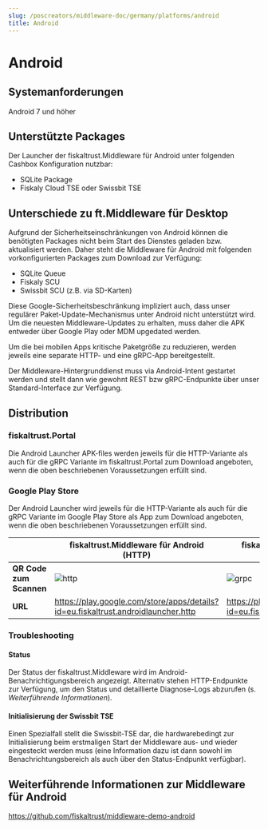```yaml
---
slug: /poscreators/middleware-doc/germany/platforms/android
title: Android
---
```


# Android

## Systemanforderungen

Android 7 und höher

## Unterstützte Packages

Der Launcher der fiskaltrust.Middleware für Android unter folgenden Cashbox Konfiguration nutzbar:

 - SQLite Package
 - Fiskaly Cloud TSE oder Swissbit TSE

## Unterschiede zu ft.Middleware für Desktop

Aufgrund der Sicherheitseinschränkungen von Android können die benötigten Packages nicht beim Start des Dienstes geladen bzw. aktualisiert werden. Daher steht die Middleware für Android mit folgenden vorkonfigurierten Packages zum Download zur Verfügung:

- SQLite Queue
- Fiskaly SCU
- Swissbit SCU (z.B. via SD-Karten)

Diese Google-Sicherheitsbeschränkung impliziert auch, dass unser regulärer Paket-Update-Mechanismus unter Android nicht unterstützt wird. Um die neuesten Middleware-Updates zu erhalten, muss daher die APK entweder über Google Play oder MDM upgedated werden.

Um die bei mobilen Apps kritische Paketgröße zu reduzieren, werden jeweils eine separate HTTP- und eine gRPC-App bereitgestellt.

Der Middleware-Hintergrunddienst muss via Android-Intent gestartet werden und stellt dann wie gewohnt REST bzw gRPC-Endpunkte über unser Standard-Interface zur Verfügung.

## Distribution

### fiskaltrust.Portal

Die Android Launcher APK-files werden jeweils für die HTTP-Variante als auch für die gRPC Variante im fiskaltrust.Portal zum Download angeboten, wenn die oben beschriebenen Voraussetzungen erfüllt sind.

### Google Play Store

Der Android Launcher wird jeweils für die HTTP-Variante als auch für die gRPC Variante im Google Play Store als App zum Download angeboten, wenn die oben beschriebenen Voraussetzungen erfüllt sind.

|                         | fiskaltrust.Middleware für Android (HTTP)                    | fiskaltrust.Middleware für Android (gRPC)                    |
| ----------------------- | ------------------------------------------------------------ | ------------------------------------------------------------ |
| **QR Code zum Scannen** | ![http](../../media/android-http.png) | ![grpc](../../media/android-grpc.png) |
| **URL**                 | https://play.google.com/store/apps/details?id=eu.fiskaltrust.androidlauncher.http | https://play.google.com/store/apps/details?id=eu.fiskaltrust.androidlauncher.grpc |



### Troubleshooting

#### Status

Der Status der fiskaltrust.Middleware wird im Android-Benachrichtigungsbereich angezeigt. Alternativ stehen HTTP-Endpunkte zur Verfügung, um den Status und detaillierte Diagnose-Logs abzurufen (s. *Weiterführende Informationen*).

#### Initialisierung der Swissbit TSE

Einen Spezialfall stellt die Swissbit-TSE dar, die hardwarebedingt zur Initialisierung beim erstmaligen Start der Middleware aus- und wieder eingesteckt werden muss (eine Information dazu ist dann sowohl im Benachrichtungsbereich als auch über den Status-Endpunkt verfügbar).

## Weiterführende Informationen zur Middleware für Android

https://github.com/fiskaltrust/middleware-demo-android